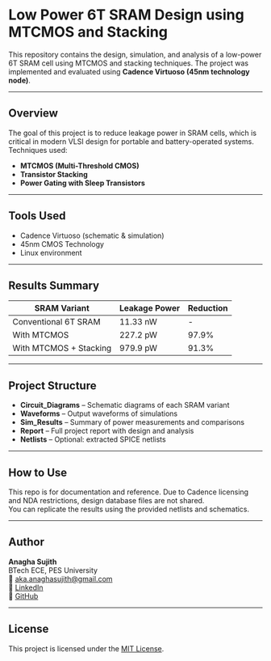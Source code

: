 # Low Power 6T SRAM Design using MTCMOS and Stacking

This repository contains the design, simulation, and analysis of a low-power 6T SRAM cell using MTCMOS and stacking techniques. The project was implemented and evaluated using **Cadence Virtuoso (45nm technology node)**.

---

## Overview

The goal of this project is to reduce leakage power in SRAM cells, which is critical in modern VLSI design for portable and battery-operated systems. Techniques used:
- **MTCMOS (Multi-Threshold CMOS)**
- **Transistor Stacking**
- **Power Gating with Sleep Transistors**

---

## Tools Used

- Cadence Virtuoso (schematic & simulation)
- 45nm CMOS Technology
- Linux environment

---

## Results Summary

| SRAM Variant | Leakage Power | Reduction |
|--------------|---------------|-----------|
| Conventional 6T SRAM | 11.33 nW | - |
| With MTCMOS | 227.2 pW | 97.9% |
| With MTCMOS + Stacking | 979.9 pW | 91.3% |

---

##  Project Structure

- **Circuit_Diagrams** – Schematic diagrams of each SRAM variant  
- **Waveforms** – Output waveforms of simulations  
- **Sim_Results** – Summary of power measurements and comparisons  
- **Report** – Full project report with design and analysis  
- **Netlists** – Optional: extracted SPICE netlists  

---

## How to Use

This repo is for documentation and reference. Due to Cadence licensing and NDA restrictions, design database files are not shared.  
You can replicate the results using the provided netlists and schematics.

---

## Author

**Anagha Sujith**  
BTech ECE, PES University  
📧 aka.anaghasujith@gmail.com  
🔗 [LinkedIn](https://linkedin.com/in/anaghasujith)  
🔗 [GitHub](https://github.com/entropybrains)

---

## License

This project is licensed under the [MIT License](LICENSE).
